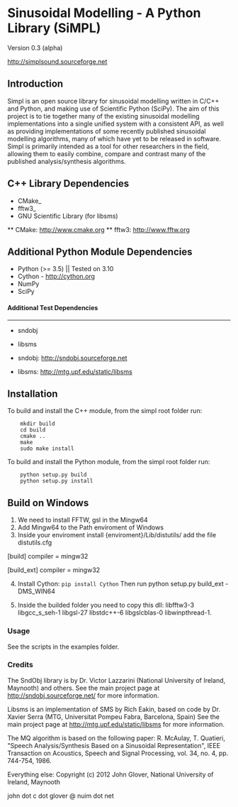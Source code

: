 Sinusoidal Modelling - A Python Library (SiMPL)
===============================================

Version 0.3 (alpha)

http://simplsound.sourceforge.net  


Introduction
------------

Simpl is an open source library for sinusoidal modelling written in C/C++ and Python,
and making use of Scientific Python (SciPy). The aim of this
project is to tie together many of the existing sinusoidal modelling implementations
into a single unified system with a consistent API, as well as providing implementations
of some recently published sinusoidal modelling algorithms, many of which have yet
to be released in software. Simpl is primarily intended as a tool for other researchers
in the field, allowing them to easily combine, compare and contrast many of the published
analysis/synthesis algorithms.


C++ Library Dependencies
------------------------

* CMake_
* fftw3_
* GNU Scientific Library (for libsms)

** CMake: http://www.cmake.org
** fftw3: http://www.fftw.org


Additional Python Module Dependencies
-------------------------------------

* Python (>= 3.5) || Tested on 3.10
* Cython - http://cython.org
* NumPy
* SciPy

#### Additional Test Dependencies
----------------------------

* sndobj
* libsms

* sndobj: http://sndobj.sourceforge.net
* libsms: http://mtg.upf.edu/static/libsms


Installation
------------

To build and install the C++ module, from the simpl root folder run:

```
    mkdir build
    cd build
    cmake ..
    make
    sudo make install
```


To build and install the Python module, from the simpl root folder run:

```
    python setup.py build
    python setup.py install
```

## Build on Windows 

1. We need to install FFTW, gsl in the Mingw64 
2. Add Mingw64 to the Path enviroment of Windows
3. Inside your enviroment install {enviroment}/Lib/distutils/ add the file distutils.cfg

[build]
compiler = mingw32

[build_ext]
compiler = mingw32

4. Install Cython: `pip install Cython`
Then run python setup.py build_ext -DMS_WIN64

5. Inside the builded folder you need to copy this dll: libfftw3-3 libgcc_s_seh-1 libgsl-27 libstdc++-6 libgslcblas-0 libwinpthread-1.

### Usage


See the scripts in the examples folder.


### Credits

The SndObj library is by Dr. Victor Lazzarini (National University of Ireland, Maynooth) and others. 
See the main project page at http://sndobj.sourceforge.net/ for more information.

Libsms is an implementation of SMS by Rich Eakin, based on code by Dr. Xavier Serra (MTG,
Universitat Pompeu Fabra, Barcelona, Spain)
See the main project page at http://mtg.upf.edu/static/libsms for more information.

The MQ algorithm is based on the following paper:
R. McAulay, T. Quatieri, "Speech Analysis/Synthesis Based on a Sinusoidal Representation", 
IEEE Transaction on Acoustics, Speech and Signal Processing, vol. 34, no. 4, pp. 744-754, 1986.

Everything else: Copyright (c) 2012 John Glover, National University of Ireland, Maynooth  

john dot c dot glover @ nuim dot net
